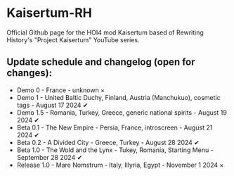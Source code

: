# Kaisertum-RH
Official Github page for the HOI4 mod Kaisertum based of Rewriting History's "Project Kaisertum" YouTube series.

## Update schedule and changelog (open for changes):
- Demo 0 - France - unknown ×
- Demo 1 - United Baltic Duchy, Finland, Austria (Manchukuo), cosmetic tags - August 17 2024 ✔
- Demo 1.5 - Romania, Turkey, Greece, generic national spirits - August 19 2024 ✔
- Beta 0.1 - The New Empire - Persia, France, introscreen - August 21 2024 ✔
- Beta 0.2 - A Divided City - Greece, Turkey - August 28 2024 ✔
- Beta 1.0 - The Wold and the Lynx - Tukey, Romania, Starting Menu - September 28 2024 ✔
- Release 1.0 - Mare Nomstrum - Italy, Illyria, Egypt - November 1 2024 ×
